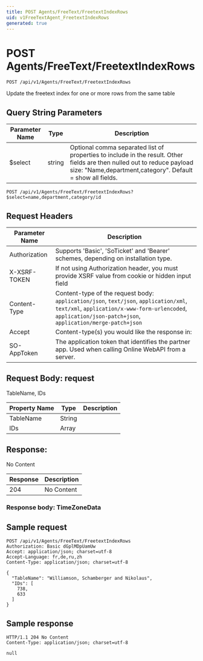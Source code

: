 ```yaml
---
title: POST Agents/FreeText/FreetextIndexRows
uid: v1FreeTextAgent_FreetextIndexRows
generated: true
---
```


# POST Agents/FreeText/FreetextIndexRows

```http
POST /api/v1/Agents/FreeText/FreetextIndexRows
```

Update the freetext index for one or more rows from the same table







## Query String Parameters

| Parameter Name | Type |  Description |
|----------------|------|--------------|
| $select | string |  Optional comma separated list of properties to include in the result. Other fields are then nulled out to reduce payload size: "Name,department,category". Default = show all fields. |

```http
POST /api/v1/Agents/FreeText/FreetextIndexRows?$select=name,department,category/id
```


## Request Headers

| Parameter Name | Description |
|----------------|-------------|
| Authorization  | Supports 'Basic', 'SoTicket' and 'Bearer' schemes, depending on installation type. |
| X-XSRF-TOKEN   | If not using Authorization header, you must provide XSRF value from cookie or hidden input field |
| Content-Type | Content-type of the request body: `application/json`, `text/json`, `application/xml`, `text/xml`, `application/x-www-form-urlencoded`, `application/json-patch+json`, `application/merge-patch+json` |
| Accept         | Content-type(s) you would like the response in:  |
| SO-AppToken | The application token that identifies the partner app. Used when calling Online WebAPI from a server. |

## Request Body: request 

TableName, IDs 

| Property Name | Type |  Description |
|----------------|------|--------------|
| TableName | String |  |
| IDs | Array |  |

## Response:

No Content

| Response | Description |
|----------------|-------------|
| 204 | No Content |

### Response body: TimeZoneData


## Sample request

```http!
POST /api/v1/Agents/FreeText/FreetextIndexRows
Authorization: Basic dGplMDpUamUw
Accept: application/json; charset=utf-8
Accept-Language: fr,de,ru,zh
Content-Type: application/json; charset=utf-8

{
  "TableName": "Williamson, Schamberger and Nikolaus",
  "IDs": [
    738,
    633
  ]
}
```

## Sample response

```http_
HTTP/1.1 204 No Content
Content-Type: application/json; charset=utf-8

null
```